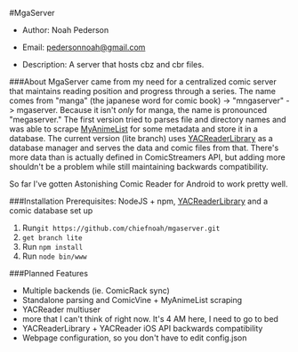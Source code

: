#MgaServer
* Author: Noah Pederson
* Email: pedersonnoah@gmail.com

* Description: A server that hosts cbz and cbr files.

###About
MgaServer came from my need for a centralized comic server that maintains reading position and progress through a series. The name comes from "manga" (the japanese word for comic book) -> "mngaserver" -> mgaserver. Because it isn't *only* for manga, the name is pronounced "megaserver." The first version tried to parses file and directory names and was able to scrape [MyAnimeList](http://myanimelist.net/) for some metadata and store it in a database. The current version (lite branch) uses [YACReaderLibrary](http://www.yacreader.com/) as a database manager and serves the data and comic files from that. There's more data than is actually defined in ComicStreamers API, but adding more shouldn't be a problem while still maintaining backwards compatibility.

So far I've gotten Astonishing Comic Reader for Android to work pretty well.

###Installation
Prerequisites: NodeJS + npm, [YACReaderLibrary](http://www.yacreader.com/) and a comic database set up

1. Run`git https://github.com/chiefnoah/mgaserver.git`
2. `get branch lite` 
3. Run `npm install`
4. Run `node bin/www`

###Planned Features
* Multiple backends (ie. ComicRack sync)
* Standalone parsing and ComicVine + MyAnimeList scraping
* YACReader multiuser
* more that I can't think of right now. It's 4 AM here, I need to go to bed
* YACReaderLibrary + YACReader iOS API backwards compatibility
* Webpage configuration, so you don't have to edit config.json
